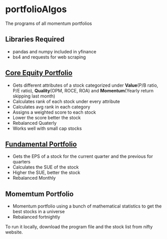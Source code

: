 # portfolioAlgos
The programs of all momentum portfolios

## Libraries Required
- pandas and numpy included in yfinance
- bs4 and requests for web scraping

## [Core Equity Portfolio](https://www.quantconnect.com/tutorials/strategy-library/fundamental-factor-long-short-strategy)
- Gets different attributes of a stock categorized under **Value**(P/B ratio, P/E ratio), **Quality**(OPM, ROCE, ROA) and **Momentum**(Yearly return skipping last month)
- Calculates rank of each stock under every attribute
- Calculates avg rank in each category
- Assigns a weighted score to each stock
- Lower the score better the stock
- Rebalanced Quaterly
- Works well with small cap stocks

## [Fundamental Portfolio](https://www.quantconnect.com/tutorials/strategy-library/standardized-unexpected-earnings)
- Gets the EPS of a stock for the current quarter and the previous for quarters
- Calculates the SUE of the stock
- Higher the SUE, better the stock
- Rebalanced Monthly

## Momemtum Portfolio
- Momentum portfolio using a bunch of mathematical statistics to get the best stocks in a universe
- Rebalanced fortnightly

To run it locally, download the program file and the stock list from nifty website.
